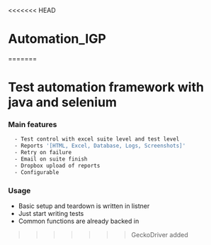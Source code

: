 <<<<<<< HEAD
# Automation_IGP
=======
# Test automation framework with java and selenium

### Main features 
```sh 
  - Test control with excel suite level and test level
  - Reports '[HTML, Excel, Database, Logs, Screenshots]'
  - Retry on failure
  - Email on suite finish
  - Dropbox upload of reports
  - Configurable
```
### Usage
* Basic setup and teardown is written in listner
* Just start writing tests 
* Common functions are already backed in
>>>>>>> GeckoDriver added
